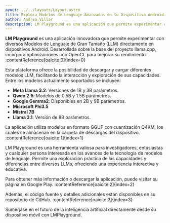 ```yaml
---
ayout: ../../layouts/Layout.astro
title: Explora Modelos de Lenguaje Avanzados en tu Dispositivo Android con LM Playground
author: Andrea Villar
description: LM Playground es una aplicación que permite experimentar con modelos de lenguaje avanzados directamente en dispositivos Android, de forma local, optimizando rendimiento y almacenamiento.
---
```


**LM Playground** es una aplicación innovadora que permite experimentar con diversos Modelos de Lenguaje de Gran Tamaño (LLM) directamente en dispositivos Android. Desarrollada sobre la base del proyecto llama.cpp, incorpora optimizaciones con OpenCL para mejorar su rendimiento. :contentReference[oaicite:0]{index=0}

Esta plataforma ofrece la posibilidad de descargar y cargar diferentes modelos LLM, facilitando la interacción y exploración de sus capacidades. Entre los modelos actualmente soportados se incluyen:

- **Meta Llama 3.2**: Versiones de 1B y 3B parámetros.
- **Qwen 2.5**: Modelos de 0.5B y 1.5B parámetros.
- **Google Gemma2**: Disponibles en 2B y 9B parámetros.
- **Microsoft Phi3.5**
- **Mistral 7B**
- **Llama 3.1**: Versión de 8B parámetros.

La aplicación utiliza modelos en formato GGUF con cuantización Q4KM, los cuales se almacenan en la carpeta de descargas del dispositivo. :contentReference[oaicite:1]{index=1}

LM Playground es una herramienta valiosa para investigadores, entusiastas y cualquier persona interesada en los avances de la tecnología de modelos de lenguaje. Permite una exploración práctica de las capacidades y diferencias entre diversos LLMs, ofreciendo una experiencia interactiva y educativa.

Para obtener más información o descargar la aplicación, puede visitar su página en Google Play. :contentReference[oaicite:2]{index=2}

Además, el código fuente y detalles adicionales están disponibles en su repositorio de GitHub. :contentReference[oaicite:3]{index=3}

Sumérjase en el futuro de la inteligencia artificial directamente desde su dispositivo móvil con LMPlayground.                                                                                                                                                                                                                                                                                                                                                                                                                                                                                                                                                                                                                                            